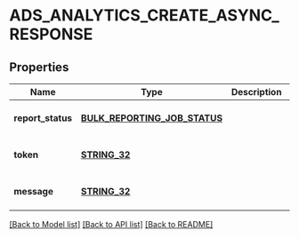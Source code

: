 # ADS_ANALYTICS_CREATE_ASYNC_RESPONSE

## Properties
Name | Type | Description | Notes
------------ | ------------- | ------------- | -------------
**report_status** | [**BULK_REPORTING_JOB_STATUS**](BulkReportingJobStatus.md) |  | [optional] [default to null]
**token** | [**STRING_32**](STRING_32.md) |  | [optional] [default to null]
**message** | [**STRING_32**](STRING_32.md) |  | [optional] [default to null]

[[Back to Model list]](../README.md#documentation-for-models) [[Back to API list]](../README.md#documentation-for-api-endpoints) [[Back to README]](../README.md)


